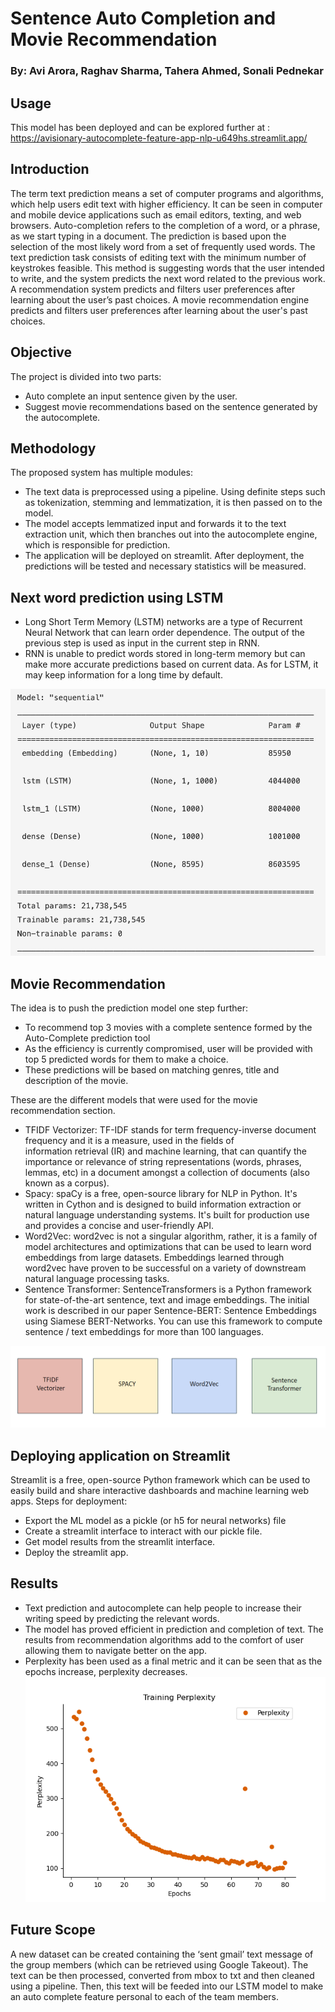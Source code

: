 # Sentence Auto Completion and Movie Recommendation
### By: Avi Arora, Raghav Sharma, Tahera Ahmed, Sonali Pednekar

## Usage
This model has been deployed and can be explored further at : <br>
https://avisionary-autocomplete-feature-app-nlp-u649hs.streamlit.app/

## Introduction
The term text prediction means a set of computer programs and algorithms, which help users edit text with higher efficiency. It can be seen in computer and mobile device applications such as email editors, texting, and web browsers. 
Auto-completion refers to the completion of a word, or a phrase, as we start typing in a document. The prediction is based upon the selection of the most likely word from a set of frequently used words. 
The text prediction task consists of editing text with the minimum number of keystrokes feasible. This method is suggesting words that the user intended to write, and the system predicts the next word related to the previous work.
A recommendation system predicts and filters user preferences after learning about the user’s past choices. A movie recommendation engine predicts and filters user preferences after learning about the user's past choices.

## Objective 
The project is divided into two parts:
* Auto complete an input sentence given by the user.
* Suggest movie recommendations based on the sentence generated by the autocomplete.

## Methodology
The proposed system has multiple modules:
* The text data is preprocessed using a pipeline. Using definite steps such as tokenization, stemming and lemmatization, it is then passed on to the model.
* The model accepts lemmatized input and forwards it to the text extraction unit, which then branches out into the autocomplete engine, which is responsible for prediction.
* The application will be deployed on streamlit. After deployment, the predictions will be tested and necessary statistics will be measured.

## Next word prediction using LSTM
* Long Short Term Memory (LSTM) networks are a type of Recurrent Neural Network that can learn order dependence. The output of the previous step is used as input in the current step in RNN. 
* RNN is unable to predict words stored in long-term memory but can make more accurate predictions based on current data. As for LSTM, it may keep information for a long time by default. 

![lstm](plots/auto_complete_pred_lstm.jpeg) 


## Movie Recommendation
The idea is to push the prediction model one step further:
* To recommend top 3 movies with a complete sentence formed by the Auto-Complete prediction tool
* As the efficiency is currently compromised, user will be provided with top 5 predicted words for them to make a choice.
* These predictions will be based on matching genres, title and description of the movie.

These are the different models that were used for the movie recommendation section. 
* TFIDF Vectorizer: TF-IDF stands for term frequency-inverse document frequency and it is a measure, used in the fields of  
    information retrieval (IR) and machine learning, that can quantify the importance or relevance of string representations (words, phrases, lemmas, etc)  in a document amongst a collection of documents (also known as a corpus).
* Spacy: spaCy is a free, open-source library for NLP in Python. It's written in Cython and is designed to build information 
        extraction or natural language understanding systems. It's built for production use and provides a concise and user-friendly API.
* Word2Vec: word2vec is not a singular algorithm, rather, it is a family of model architectures and optimizations that can be 
            used to learn word embeddings from large datasets. Embeddings learned through word2vec have proven to be successful on a variety of downstream natural language processing tasks.
* Sentence Transformer: SentenceTransformers is a Python framework for state-of-the-art sentence, text and image embeddings. The 
                        initial work is described in our paper Sentence-BERT: Sentence Embeddings using Siamese BERT-Networks. You can use this framework to compute sentence / text embeddings for more than 100 languages.

![movie_recom_model](plots/movie_recom_model.PNG) 

## Deploying application on Streamlit
Streamlit is a free, open-source Python framework which can be used to easily build and share interactive dashboards and machine learning web apps.
Steps for deployment:
* Export the ML model as a pickle (or h5 for neural networks) file
* Create a streamlit interface to interact with our pickle file.
* Get model results from the streamlit interface.
* Deploy the streamlit app.

## Results
* Text prediction and autocomplete can help people to increase their writing speed by predicting the relevant words. 
* The model has proved efficient in prediction and completion of text. The results from recommendation algorithms add to the comfort of user allowing them to navigate better on the app.
* Perplexity has been used as a final metric and it can be seen that as the epochs increase, perplexity decreases.
![movie_perp](plots/perplexity_lstm_output.png) 
## Future Scope
A new dataset can be created containing the ‘sent gmail’ text message of the group members (which can be retrieved using Google Takeout). The text can be then processed, converted from mbox to txt and then cleaned using a pipeline. Then, this text will be feeded into our LSTM model to make an auto complete feature personal to each of the team members.



